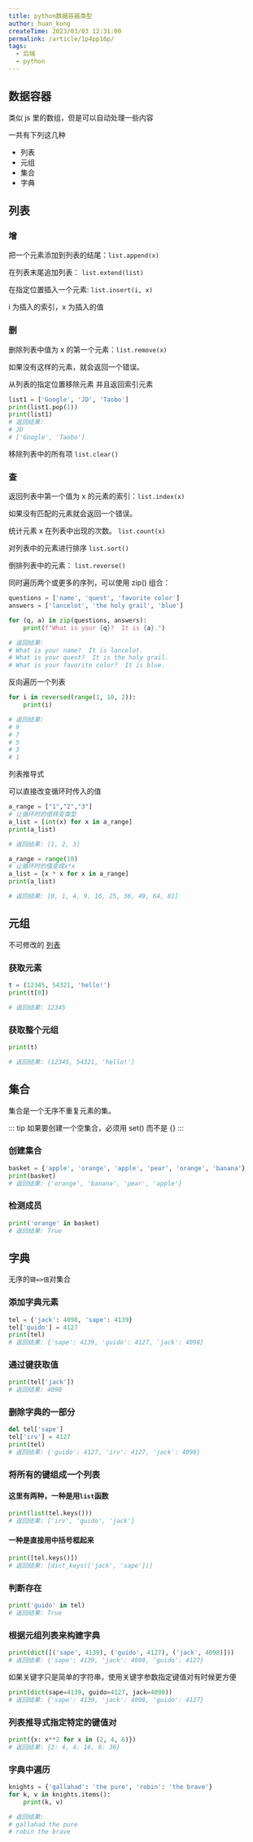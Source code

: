 ```yaml
---
title: python数据容器类型
author: huan_kong
createTime: 2023/03/03 12:31:00
permalink: /article/1p4pp16p/
tags: 
  - 后端
  - python
---
```


## 数据容器

类似 js 里的数组，但是可以自动处理一些内容

一共有下列这几种

- 列表
- 元组
- 集合
- 字典

## 列表

### 增

把一个元素添加到列表的结尾：`list.append(x)`

在列表末尾追加列表： `list.extend(list)`

在指定位置插入一个元素: `list.insert(i, x)`

i 为插入的索引，x 为插入的值

### 删

删除列表中值为 x 的第一个元素：`list.remove(x)`

如果没有这样的元素，就会返回一个错误。

从列表的指定位置移除元素 并且返回索引元素

```python
list1 = ['Google', 'JD', 'Taobo']
print(list1.pop(1))
print(list1)
# 返回结果:
# JD
# ['Google', 'Taobo']
```

移除列表中的所有项 `list.clear()`

### 查

返回列表中第一个值为 x 的元素的索引：`list.index(x)`

如果没有匹配的元素就会返回一个错误。

统计元素 x 在列表中出现的次数。 `list.count(x)`

对列表中的元素进行排序 `list.sort()`

倒排列表中的元素： `list.reverse()`

同时遍历两个或更多的序列，可以使用 zip() 组合：

```python
questions = ['name', 'quest', 'favorite color']
answers = ['lancelot', 'the holy grail', 'blue']

for (q, a) in zip(questions, answers):
    print(f"What is your {q}?  It is {a}.")

# 返回结果:
# What is your name?  It is lancelot.
# What is your quest?  It is the holy grail.
# What is your favorite color?  It is blue.
```

反向遍历一个列表

```python
for i in reversed(range(1, 10, 2)):
    print(i)

# 返回结果:
# 9
# 7
# 5
# 3
# 1
```

列表推导式

可以直接改变循环时传入的值

```python
a_range = ["1","2","3"]
# 让循环时的值转变类型
a_list = [int(x) for x in a_range]
print(a_list)

# 返回结果: [1, 2, 3]
```

```python
a_range = range(10)
# 让循环时的值变成x*x
a_list = [x * x for x in a_range]
print(a_list)

# 返回结果: [0, 1, 4, 9, 16, 25, 36, 49, 64, 81]
```

## 元组

不可修改的 [列表](#列表)

### 获取元素

```python
t = (12345, 54321, 'hello!')
print(t[0])

# 返回结果: 12345
```

### 获取整个元组

```python
print(t)

# 返回结果: (12345, 54321, 'hello!')
```

## 集合

集合是一个无序不重复元素的集。

::: tip
如果要创建一个空集合，必须用 set() 而不是 {}
:::

### 创建集合

```python
basket = {'apple', 'orange', 'apple', 'pear', 'orange', 'banana'}
print(basket)
# 返回结果: {'orange', 'banana', 'pear', 'apple'}
```

### 检测成员

```python
print('orange' in basket)
# 返回结果: True
```

## 字典

无序的`键=>值`对集合

### 添加字典元素

```python
tel = {'jack': 4098, 'sape': 4139}
tel['guido'] = 4127
print(tel)
# 返回结果: {'sape': 4139, 'guido': 4127, 'jack': 4098}
```

### 通过键获取值

```python
print(tel['jack'])
# 返回结果: 4098
```

### 删除字典的一部分

```python
del tel['sape']
tel['irv'] = 4127
print(tel)
# 返回结果: {'guido': 4127, 'irv': 4127, 'jack': 4098}
```

### 将所有的键组成一个列表

#### 这里有两种，一种是用`list`函数

```python
print(list(tel.keys()))
# 返回结果: ['irv', 'guido', 'jack']
```

#### 一种是直接用中括号框起来

```python
print([tel.keys()])
# 返回结果: [dict_keys(['jack', 'sape'])]
```

### 判断存在

```python
print('guido' in tel)
# 返回结果: True
```

### 根据元组列表来构建字典

```python
print(dict([('sape', 4139), ('guido', 4127), ('jack', 4098)]))
# 返回结果: {'sape': 4139, 'jack': 4098, 'guido': 4127}
```

如果关键字只是简单的字符串，使用关键字参数指定键值对有时候更方便

```python
print(dict(sape=4139, guido=4127, jack=4098))
# 返回结果: {'sape': 4139, 'jack': 4098, 'guido': 4127}
```

### 列表推导式指定特定的键值对

```python
print({x: x**2 for x in (2, 4, 6)})
# 返回结果: {2: 4, 4: 16, 6: 36}
```

### 字典中遍历

```python
knights = {'gallahad': 'the pure', 'robin': 'the brave'}
for k, v in knights.items():
    print(k, v)

# 返回结果:
# gallahad the pure
# robin the brave
```
